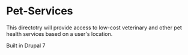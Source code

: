 # Pet-Services
This directotry will provide access to low-cost veterinary and other pet health services based on a user's location.

Built in Drupal 7
